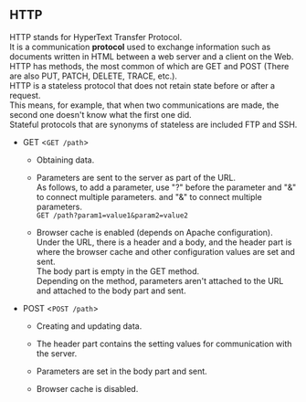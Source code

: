 ## HTTP

HTTP stands for HyperText Transfer Protocol.  
It is a communication **protocol** used to exchange information such as documents written in HTML between a web server and a client on the Web.  
HTTP has methods, the most common of which are GET and POST (There are also PUT, PATCH, DELETE, TRACE, etc.).  
HTTP is a stateless protocol that does not retain state before or after a request.  
This means, for example, that when two communications are made, the second one doesn't know what the first one did.  
Stateful protocols that are synonyms of stateless are included FTP and SSH.

- GET <```GET /path```>

	- Obtaining data.

	- Parameters are sent to the server as part of the URL.  
	As follows, to add a parameter, use "?" before the parameter and "&" to connect multiple parameters. and "&" to connect multiple parameters.  
	```GET /path?param1=value1&param2=value2```

	- Browser cache is enabled (depends on Apache configuration).  
	Under the URL, there is a header and a body, and the header part is where the browser cache and other configuration values are set and sent.  
	The body part is empty in the GET method.  
	Depending on the method, parameters aren't attached to the URL and attached to the body part and sent.

- POST <```POST /path```>

	- Creating and updating data.

	- The header part contains the setting values for communication with the server.

	- Parameters are set in the body part and sent.

	- Browser cache is disabled.